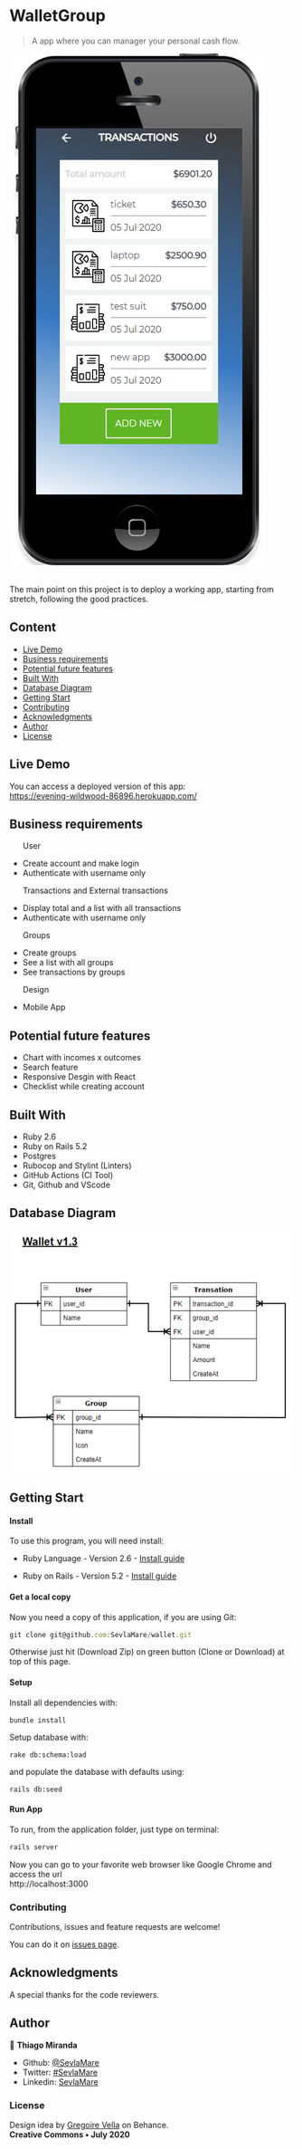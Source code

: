 # WalletGroup
> A app where you can manager your personal cash flow.

![screenshot](docs/screenshot.png)

<br>The main point on this project is to deploy a working app, starting from stretch, following the good practices.<br>

## Content

* [Live Demo](#live-demo)
* [Business requirements](#business-requirements)
* [Potential future features](#potential-future-features)
* [Built With](#built-with)
* [Database Diagram](#database-diagram)
* [Getting Start](#getting-start)
* [Contributing](#contributing)
* [Acknowledgments](#acknowledgments)
* [Author](#author)
* [License](#license)

## Live Demo
You can access a deployed version of this app:<br>
https://evening-wildwood-86896.herokuapp.com/

## Business requirements

<ul>
  <p>User</p>
  <li>Create account and make login</li>
  <li>Authenticate with username only</li>
</ul>

<ul>
  <p>Transactions and External transactions</p>
  <li>Display total and a list with all transactions</li>
  <li>Authenticate with username only</li>
</ul>

<ul>
  <p>Groups</p>
  <li>Create groups</li>
  <li>See a list with all groups</li>
  <li>See transactions by groups</li>
</ul>

<ul>
  <p>Design</p>
  <li>Mobile App</li>
</ul>


## Potential future features
<ul>
  <li>Chart with incomes x outcomes</li>
  <li>Search feature</li>
  <li>Responsive Desgin with React</li>
  <li>Checklist while creating account</li>
</ul>

## Built With

- Ruby 2.6 <br>
- Ruby on Rails 5.2 <br>
- Postgres <br>
- Rubocop and Stylint (Linters) <br>
- GitHub Actions (CI Tool) <br>
- Git, Github and VScode <br>

## Database Diagram
![erd](docs/diagram.png)


## Getting Start

#### Install
To use this program, you will need install:
* Ruby Language - Version 2.6 - [Install guide](https://www.ruby-lang.org/en/documentation/installation/)

* Ruby on Rails - Version 5.2 - [Install guide](https://guides.rubyonrails.org/v5.0/getting_started.html#installing-rails)


#### Get a local copy
Now you need a copy of this application, if you are using Git:
```js
git clone git@github.com:SevlaMare/wallet.git
```
Otherwise just hit (Download Zip) on green button (Clone or Download) at top of this page.


#### Setup

Install all dependencies with:

```
bundle install
```

Setup database with:

```
rake db:schema:load
```
and populate the database with defaults using:
```
rails db:seed
```

#### Run App
To run, from the application folder, just type on terminal:
```js
rails server
```
Now you can go to your favorite web browser like Google Chrome and access the url
<br> http://localhost:3000

### Contributing

Contributions, issues and feature requests are welcome!

You can do it on [issues page](issues/).

## Acknowledgments

A special thanks for the code reviewers.

## Author

👤 **Thiago Miranda**

- Github: [@SevlaMare](https://github.com/SevlaMare)
- Twitter: [#SevlaMare](https://twitter.com/SevlaMare)
- Linkedin: [SevlaMare](https://www.linkedin.com/in/sevla-mare)

### License
Design idea by [Gregoire Vella](https://www.behance.net/gregoirevella) on Behance.<br>
<strong>Creative Commons • July 2020</strong>
